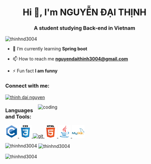 <h1 align="center">Hi 👋, I'm NGUYỄN ĐẠI THỊNH</h1>
<h3 align="center">A student studying Back-end in Vietnam</h3>

<p align="left"> <img src="https://komarev.com/ghpvc/?username=thinhnd3004&label=Profile%20views&color=0e75b6&style=flat" alt="thinhnd3004" /> </p>

- 🌱 I’m currently learning **Spring boot**

- 📫 How to reach me **nguyendaithinh3004@gmail.com**

- ⚡ Fun fact **I am funny**

<h3 align="left">Connect with me:</h3>



<p align="left">
<a href="https://fb.com/thinh dai nguyen" target="blank"><img align="center" src="https://raw.githubusercontent.com/rahuldkjain/github-profile-readme-generator/master/src/images/icons/Social/facebook.svg" alt="thinh dai nguyen" height="30" width="40" /></a>
</p>

<img align = "right" alt = "coding" width = "400" src = "https://camo.githubusercontent.com/cae12fddd9d6982901d82580bdf321d81fb299141098ca1c2d4891870827bf17/68747470733a2f2f6d69726f2e6d656469756d2e636f6d2f6d61782f313336302f302a37513379765349765f7430696f4a2d5a2e676966">
<h3 align="left">Languages and Tools:</h3>
<p align="left"> <a href="https://www.cprogramming.com/" target="_blank" rel="noreferrer"> <img src="https://raw.githubusercontent.com/devicons/devicon/master/icons/c/c-original.svg" alt="c" width="40" height="40"/> </a> <a href="https://www.w3schools.com/css/" target="_blank" rel="noreferrer"> <img src="https://raw.githubusercontent.com/devicons/devicon/master/icons/css3/css3-original-wordmark.svg" alt="css3" width="40" height="40"/> </a> <a href="https://git-scm.com/" target="_blank" rel="noreferrer"> <img src="https://www.vectorlogo.zone/logos/git-scm/git-scm-icon.svg" alt="git" width="40" height="40"/> </a> <a href="https://www.w3.org/html/" target="_blank" rel="noreferrer"> <img src="https://raw.githubusercontent.com/devicons/devicon/master/icons/html5/html5-original-wordmark.svg" alt="html5" width="40" height="40"/> </a> <a href="https://www.java.com" target="_blank" rel="noreferrer"> <img src="https://raw.githubusercontent.com/devicons/devicon/master/icons/java/java-original.svg" alt="java" width="40" height="40"/> </a> <a href="https://www.mysql.com/" target="_blank" rel="noreferrer"> <img src="https://raw.githubusercontent.com/devicons/devicon/master/icons/mysql/mysql-original-wordmark.svg" alt="mysql" width="40" height="40"/> </a> </p>

<p><img align="left" src="https://github-readme-stats.vercel.app/api/top-langs?username=thinhnd3004&show_icons=true&locale=en&layout=compact" alt="thinhnd3004" /></p>

<p>&nbsp;<img align="center" src="https://github-readme-stats.vercel.app/api?username=thinhnd3004&show_icons=true&locale=en" alt="thinhnd3004" /></p>

<p><img align="center" src="https://github-readme-streak-stats.herokuapp.com/?user=thinhnd3004&" alt="thinhnd3004" /></p>
